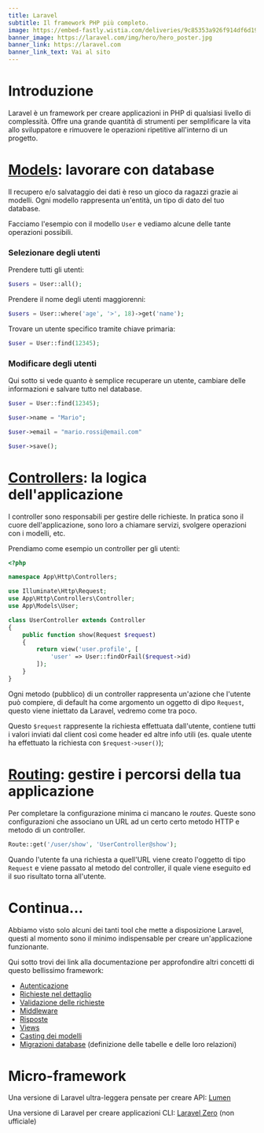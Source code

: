 ```yaml
---
title: Laravel
subtitle: Il framework PHP più completo.
image: https://embed-fastly.wistia.com/deliveries/9c85353a926f914df6d193b126374548.webp?image_crop_resized=1280x720
banner_image: https://laravel.com/img/hero/hero_poster.jpg
banner_link: https://laravel.com
banner_link_text: Vai al sito
---
```


# Introduzione

Laravel è un framework per creare applicazioni in PHP di qualsiasi livello di complessità. Offre una grande quantità di strumenti per semplificare la vita allo sviluppatore e rimuovere le operazioni ripetitive all'interno di un progetto.

# [Models](https://laravel.com/docs/eloquent): lavorare con database

Il recupero e/o salvataggio dei dati è reso un gioco da ragazzi grazie ai modelli. Ogni modello rappresenta un'entità, un tipo di dato del tuo database.

Facciamo l'esempio con il modello `User` e vediamo alcune delle tante operazioni possibili.
### Selezionare degli utenti

Prendere tutti gli utenti:
```php
$users = User::all();
```

Prendere il nome degli utenti maggiorenni:
```php
$users = User::where('age', '>', 18)->get('name');
```

Trovare un utente specifico tramite chiave primaria:
```php
$user = User::find(12345);
```

### Modificare degli utenti

Qui sotto si vede quanto è semplice recuperare un utente, cambiare delle informazioni e salvare tutto nel database.
```php
$user = User::find(12345);

$user->name = "Mario";

$user->email = "mario.rossi@email.com"

$user->save();
```

# [Controllers](https://laravel.com/docs/controllers): la logica dell'applicazione

I controller sono responsabili per gestire delle richieste. In pratica sono il cuore dell'applicazione, sono loro a chiamare servizi, svolgere operazioni con i modelli, etc.

Prendiamo come esempio un controller per gli utenti:
```php
<?php

namespace App\Http\Controllers;

use Illuminate\Http\Request;
use App\Http\Controllers\Controller;
use App\Models\User;

class UserController extends Controller
{
    public function show(Request $request)
    {
        return view('user.profile', [
            'user' => User::findOrFail($request->id)
        ]);
    }
}
```

Ogni metodo (pubblico) di un controller rappresenta un'azione che l'utente può compiere, di default ha come argomento un oggetto di dipo `Request`, questo viene iniettato da Laravel, vedremo come tra poco.

Questo `$request` rappresente la richiesta effettuata dall'utente, contiene tutti i valori inviati dal client così come header ed altre info utili (es. quale utente ha effettuato la richiesta con `$request->user()`);

# [Routing](https://laravel.com/docs/routing): gestire i percorsi della tua applicazione

Per completare la configurazione minima ci mancano le _routes_. Queste sono configurazioni che associano un URL ad un certo certo metodo HTTP e metodo di un controller.

```php
Route::get('/user/show', 'UserController@show');
```

Quando l'utente fa una richiesta a quell'URL viene creato l'oggetto di tipo `Request` e viene passato al metodo del controller, il quale viene eseguito ed il suo risultato torna all'utente.


# Continua...
Abbiamo visto solo alcuni dei tanti tool che mette a disposizione Laravel, questi al momento sono il minimo indispensable per creare un'applicazione funzionante.

Qui sotto trovi dei link alla documentazione per approfondire altri concetti di questo bellissimo framework:
- [Autenticazione](https://laravel.com/docs/authentication)
- [Richieste nel dettaglio](https://laravel.com/docs/requests)
- [Validazione delle richieste](https://laravel.com/docs/validation)
- [Middleware](https://laravel.com/docs/middleware)
- [Risposte](https://laravel.com/docs/responses)
- [Views](https://laravel.com/docs/views)
- [Casting dei modelli](https://laravel.com/docs/eloquent-mutators)
- [Migrazioni database](https://laravel.com/docs/migrations) (definizione delle tabelle e delle loro relazioni)

# Micro-framework

Una versione di Laravel ultra-leggera pensate per creare API: [Lumen](https://lumen.laravel.com)

Una versione di Laravel per creare applicazioni CLI: [Laravel Zero](https://laravel-zero.com/) (non ufficiale)
